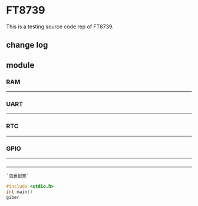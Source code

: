 # FT8739
This is a testing source code rep of FT8739.

## change log  

## module  
### RAM  
---
### UART  
---
### RTC  
---
### GPIO  
---
###  
---
`` `包裹起来` ``
```C  
#include <stdio.h>  
int main()
giber
```
